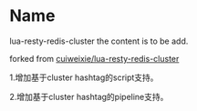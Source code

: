 Name
====

lua-resty-redis-cluster
the content is to be add.

forked from [cuiweixie/lua-resty-redis-cluster](https://github.com/cuiweixie/lua-resty-redis-cluster)

1.增加基于cluster hashtag的script支持。

2.增加基于cluster hashtag的pipeline支持。